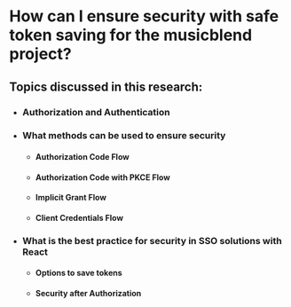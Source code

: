 # How can I ensure security with safe token saving for the musicblend project?
## Topics discussed in this research:
* ### Authorization and Authentication
* ### What methods can be used to ensure security
  * #### Authorization Code Flow
  * #### Authorization Code with PKCE Flow
  * #### Implicit Grant Flow
  * #### Client Credentials Flow
* ###	What is the best practice for security in SSO solutions with React
  * #### Options to save tokens
  * #### Security after Authorization

